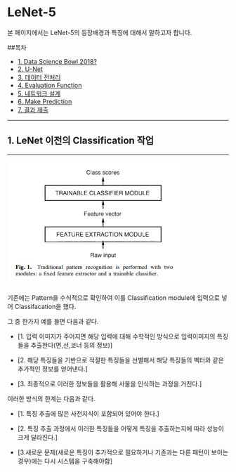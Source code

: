 # LeNet-5
본 페이지에서는 LeNet-5의 등장배경과 특징에 대해서 말하고자 합니다.

##목차
- [1. Data Science Bowl 2018?](#1-data-science-bowl-2018)
- [2. U-Net](#2-u-net)
- [3. 데이터 전처리](#3데이터-전처리)
- [4. Evaluation Function](#4-evaluation-function)
- [5. 네트워크 설계](#5-네트워크-설계)
- [6. Make Prediction](#6-make-prediction)
- [7. 결과 제출](#7-결과-제출)

---
## 1. LeNet 이전의 Classification 작업
---

![1](./img/fig1.PNG)

기존에는 Pattern을 수식적으로 확인하여 이를 Classification module에 입력으로 넣어 Classifacation을 했다.

그 중 한가지 예를 들면 다음과 같다.

- [1. 입력 이미지가 주어지면 해당 입력에 대해 수학적인 방식으로 입력이미지의 특징들을 추출한다(면,선,코너 등의 정보)]

- [2. 해당 특징들을 기반으로 적절한 특징들을 선별해서 해당 특징들의 벡터와 같은 추가적인 정보를 얻어낸다.]

- [3. 최종적으로 이러한 정보들을 활용해 사물을 인식하는 과정을 거친다.]

이러한 방식의 한계는 다음과 같다.

- [1. 특징 추출에 많은 사전지식이 포함되어 있어야 한다.]

- [2. 특징 추출 과정에서 이러한 특징들을 어떻게 특징을 추출하는지에 따라 성능이 크게 달라진다.]

- [3.새로운 문제(새로운 특징이 추가적으로 필요하거나 기존과는 다른 패턴이 보이는 경우)에는 다시 시스템을 구축해야함]

